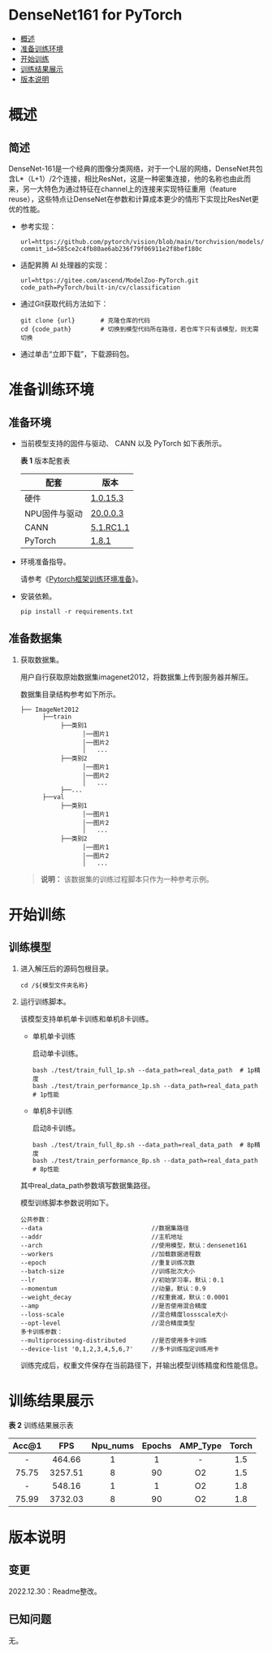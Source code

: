# DenseNet161 for PyTorch

-   [概述](#1)
-   [准备训练环境](#2)
-   [开始训练](#3)
-   [训练结果展示](#4)
-   [版本说明](#5)



# 概述<a id="1"></a>

## 简述

DenseNet-161是一个经典的图像分类网络，对于一个L层的网络，DenseNet共包含L\*（L+1）/2个连接，相比ResNet，这是一种密集连接，他的名称也由此而来，另一大特色为通过特征在channel上的连接来实现特征重用（feature reuse），这些特点让DenseNet在参数和计算成本更少的情形下实现比ResNet更优的性能。

- 参考实现：

  ```
  url=https://github.com/pytorch/vision/blob/main/torchvision/models/densenet.py
  commit_id=585ce2c4fb80ae6ab236f79f06911e2f8bef180c
  ```
  
- 适配昇腾 AI 处理器的实现：

  ```
  url=https://gitee.com/ascend/ModelZoo-PyTorch.git
  code_path=PyTorch/built-in/cv/classification
  ```
  
- 通过Git获取代码方法如下：

  ```
  git clone {url}       # 克隆仓库的代码
  cd {code_path}        # 切换到模型代码所在路径，若仓库下只有该模型，则无需切换
  ```
  
- 通过单击“立即下载”，下载源码包。

# 准备训练环境<a id="2"></a>

## 准备环境

- 当前模型支持的固件与驱动、 CANN 以及 PyTorch 如下表所示。

  **表 1**  版本配套表

  | 配套       | 版本                                                                               |
  |----------------------------------------------------------------------------------| ------------------------------------------------------------ |
  | 硬件 | [1.0.15.3](https://www.hiascend.com/hardware/firmware-drivers?tag=commercial)    |
  | NPU固件与驱动 | [20.0.0.3](https://www.hiascend.com/hardware/firmware-drivers?tag=commercial)    |
  | CANN       | [5.1.RC1.1](https://www.hiascend.com/software/cann/commercial?version=5.1.RC1.1) |
  | PyTorch    | [1.8.1](https://gitee.com/ascend/pytorch/tree/master/)                           |

- 环境准备指导。

  请参考《[Pytorch框架训练环境准备](https://www.hiascend.com/document/detail/zh/ModelZoo/pytorchframework/ptes)》。
  
- 安装依赖。

  ```
  pip install -r requirements.txt
  ```


## 准备数据集

1. 获取数据集。

   用户自行获取原始数据集imagenet2012，将数据集上传到服务器并解压。

   数据集目录结构参考如下所示。

   ```
   ├── ImageNet2012
         ├──train
              ├──类别1
                    │──图片1
                    │──图片2
                    │   ...       
              ├──类别2
                    │──图片1
                    │──图片2
                    │   ...   
              ├──...                     
         ├──val  
              ├──类别1
                    │──图片1
                    │──图片2
                    │   ...       
              ├──类别2
                    │──图片1
                    │──图片2
                    │   ...              
   ```

   > **说明：** 
   >该数据集的训练过程脚本只作为一种参考示例。


# 开始训练<a id="3"></a>

## 训练模型

1. 进入解压后的源码包根目录。

   ```
   cd /${模型文件夹名称} 
   ```

2. 运行训练脚本。

   该模型支持单机单卡训练和单机8卡训练。

   - 单机单卡训练

     启动单卡训练。

     ```
     bash ./test/train_full_1p.sh --data_path=real_data_path  # 1p精度    
     bash ./test/train_performance_1p.sh --data_path=real_data_path  # 1p性能
     ```
   
   - 单机8卡训练
   
     启动8卡训练。
   
     ```
     bash ./test/train_full_8p.sh --data_path=real_data_path  # 8p精度
     bash ./test/train_performance_8p.sh --data_path=real_data_path  # 8p性能 
     ```

   其中real_data_path参数填写数据集路径。

   模型训练脚本参数说明如下。
   
   ```
   公共参数：
   --data                              //数据集路径
   --addr                              //主机地址
   --arch                              //使用模型，默认：densenet161
   --workers                           //加载数据进程数      
   --epoch                             //重复训练次数
   --batch-size                        //训练批次大小
   --lr                                //初始学习率，默认：0.1
   --momentum                          //动量，默认：0.9
   --weight_decay                      //权重衰减，默认：0.0001
   --amp                               //是否使用混合精度
   --loss-scale                        //混合精度lossscale大小
   --opt-level                         //混合精度类型
   多卡训练参数：
   --multiprocessing-distributed       //是否使用多卡训练
   --device-list '0,1,2,3,4,5,6,7'     //多卡训练指定训练用卡
   ```
   
   训练完成后，权重文件保存在当前路径下，并输出模型训练精度和性能信息。
   

# 训练结果展示<a id="4"></a>

**表 2**  训练结果展示表

|  Acc@1  | FPS  	| Npu_nums | Epochs | AMP_Type | Torch |
| :-----: | :--: 	| :------: | :----: | :------: | :---: |
|    -    | 464.66 	|    1     |   1    |    -     |  1.5  |
| 75.75   | 3257.51 |    8     |   90   |    O2    |  1.5  |
|    -    | 548.16 	|    1     |   1    |    O2    |  1.8  |
| 75.99   | 3732.03 |    8     |   90   |    O2    |  1.8  |


# 版本说明<a id="5"></a>

## 变更

2022.12.30：Readme整改。

## 已知问题

无。

